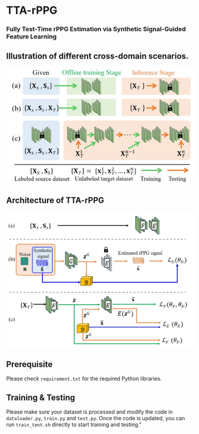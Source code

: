 # TTA-rPPG
### Fully Test-Time rPPG Estimation via Synthetic Signal-Guided Feature Learning

## Illustration of different cross-domain scenarios.
<!-- ![plot](figures/idea.png) -->
<img src="figures/idea.png" width="750"/>

## Architecture of TTA-rPPG
<!-- ![plot](figures/framework.png) -->
<img src="figures/framework.png" width="750"/>

## Prerequisite
Please check `requirement.txt` for the required Python libraries.

## Training & Testing
Please make sure your dataset is processed and modify the code in `dataloader.py`, `train.py` and `test.py`.
Once the code is updated, you can run `train_tent.sh` directly to start training and testing."

